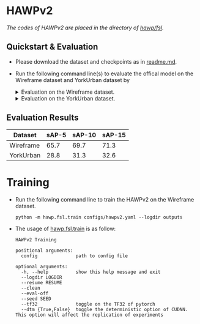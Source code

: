 # HAWPv2

*The codes of HAWPv2 are placed in the directory of [hawp/fsl](../hawp/fsl).*
## Quickstart & Evaluation
- Please download the dataset and checkpoints as in [readme.md](../readme.md).
- Run the following command line(s) to evaluate the offical model on the Wireframe dataset and YorkUrban dataset by
  
  <details>
  <summary>Evaluation on the Wireframe dataset.</summary>

  ```bash
  python -m hawp.fsl.benchmark configs/hawpv2.yaml \
    --ckpt checkpoints/hawpv2-edb9b23f.pth \
    --dataset wireframe
  ``` 
  </details>
  
  <details>
  <summary>Evaluation on the YorkUrban dataset.</summary>

  ```bash
  python -m hawp.fsl.benchmark configs/hawpv2.yaml \
    --ckpt checkpoints/hawpv2-edb9b23f.pth \
    --dataset wireframe
  ``` 
  </details>

## Evaluation Results
|Dataset|sAP-5|sAP-10|sAP-15|
|--|--|--|--|
|Wireframe| 65.7 | 69.7 |71.3|
|YorkUrban|28.8|31.3|32.6|

# Training
- Run the following command line to train the HAWPv2 on the Wireframe dataset.
  ```
  python -m hawp.fsl.train configs/hawpv2.yaml --logdir outputs
  ```

- The usage of [hawp.fsl.train](hawp/fsl/../../../hawp/fsl/train.py) is as follow:
  ```dotnetcli
  HAWPv2 Training

  positional arguments:
    config              path to config file

  optional arguments:
    -h, --help          show this help message and exit
    --logdir LOGDIR
    --resume RESUME
    --clean
    --eval-off
    --seed SEED
    --tf32              toggle on the TF32 of pytorch
    --dtm {True,False}  toggle the deterministic option of CUDNN. This option will affect the replication of experiments

  ```